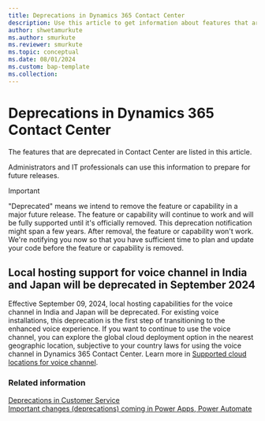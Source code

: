 ```yaml
---
title: Deprecations in Dynamics 365 Contact Center
description: Use this article to get information about features that are deprecated in Dynamics 365 Contact Center.
author: shwetamurkute
ms.author: smurkute
ms.reviewer: smurkute
ms.topic: conceptual
ms.date: 08/01/2024
ms.custom: bap-template
ms.collection:
---
```


# Deprecations in Dynamics 365 Contact Center

The features that are deprecated in Contact Center are listed in this article.

Administrators and IT professionals can use this information to prepare for future releases.

> [!IMPORTANT]
> "Deprecated" means we intend to remove the feature or capability in a major future release. The feature or capability will continue to work and will be fully supported until it's officially removed. This deprecation notification might span a few years. After removal, the feature or capability won't work. We're notifying you now so that you have sufficient time to plan and update your code before the feature or capability is removed.

## Local hosting support for voice channel in India and Japan will be deprecated in September 2024

Effective September 09, 2024, local hosting capabilities for the voice channel in India and Japan will be deprecated. For existing voice installations, this deprecation is the first step of transitioning to the enhanced voice experience. If you want to continue to use the voice channel, you can explore the global cloud deployment option in the nearest geographic location, subjective to your country laws for using the voice channel in Dynamics 365 Contact Center. Learn more in [Supported cloud locations for voice channel](/dynamics365/customer-service/administer/voice-channel-region-availability).

### Related information

[Deprecations in Customer Service](/dynamics365/customer-service/implement/deprecations-customer-service)  
[Important changes (deprecations) coming in Power Apps, Power Automate](/power-platform/important-changes-coming)  